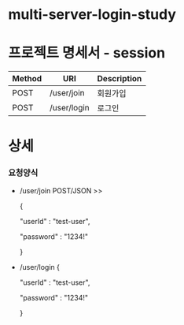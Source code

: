 # multi-server-login-study

# 프로젝트 명세서 - session
|Method|URI|Description|
|------|---|---|
|POST|/user/join|회원가입|
|POST|/user/login|로그인|

# 상세

### 요청양식

- /user/join 
 POST/JSON  >>

  {

  "userId" : "test-user",

  "password" : "1234!"

  }
- /user/login
  {

  "userId" : "test-user",

  "password" : "1234!"

  }